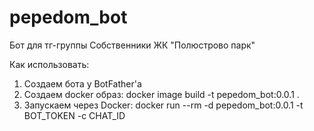 # pepedom_bot
Бот для тг-группы Собственники ЖК "Полюстрово парк"

Как использовать:

1. Создаем бота у BotFather'а
2. Создаем docker образ:
    docker image build -t pepedom_bot:0.0.1 .
3. Запускаем через Docker:
    docker run --rm -d pepedom_bot:0.0.1 -t BOT_TOKEN -c CHAT_ID
